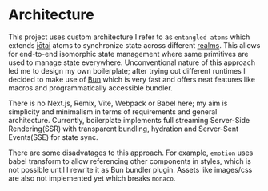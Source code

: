 # Architecture

This project uses custom architecture I refer to as `entangled atoms` which extends [jōtai](https://jotai.org/) atoms to synchronize state across different [realms](https://262.ecma-international.org/#realm). This allows for end-to-end isomorphic state management where same primitives are used to manage state everywhere. Unconventional nature of this approach led me to design my own boilerplate; after trying out different runtimes I decided to make use of [Bun](https://bun.sh/) which is very fast and offers neat features like macros and programmatically accessible bundler.

There is no Next.js, Remix, Vite, Webpack or Babel here; my aim is simplicity and minimalism in terms of requirements and general architecture. Currently, boilerplate implements full streaming Server-Side Rendering(SSR) with transparent bundling, hydration and Server-Sent Events(SSE) for state sync.

There are some disadvatages to this approach. For example, `emotion` uses babel transform to allow referencing other components in styles, which is not possible until I rewrite it as Bun bundler plugin. Assets like images/css are also not implemented yet which breaks `monaco`.